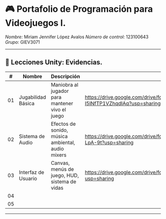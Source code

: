# 🎮 Portafolio de Programación para Videojuegos I.


*Nombre:* Miriam Jennifer López Avalos
*Número de control:* 123100643
*Grupo:* GIEV3071


---

## 🧩 Lecciones Unity: Evidencias.

| # | Nombre | Descripción | Evidencia |
|---|---------|--------------|-----------|
| 01 | Jugabilidad Básica | Maniobra al jugador para mantener vivo el juego| https://drive.google.com/drive/folders/1QO9ttOdXwFa9jcS-I5lNfTP1VZhqdIAq?usp=sharing |
| 02 | Sistema de Audio | Efectos de sonido, música ambiental, audio mixers | https://drive.google.com/drive/folders/1lnKuXcXEYBkNuoZodJ4OwnRGR-LpA-9t?usp=sharing|
| 03 | Interfaz de Usuario |Canvas, menús de juego, HUD, sistema de vidas| https://drive.google.com/drive/folders/1u7RQKd8FTtcBnWfkCLX9iE1s5DlvYyij?usp=sharing|
| 04 |  |  | |
| 05 |  |  | |

---

